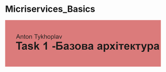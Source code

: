 # Micriservices_Basics
<img src="https://github.com/mrotonik/mrotonik/blob/master/header.png" alt="альтернативный текст">
